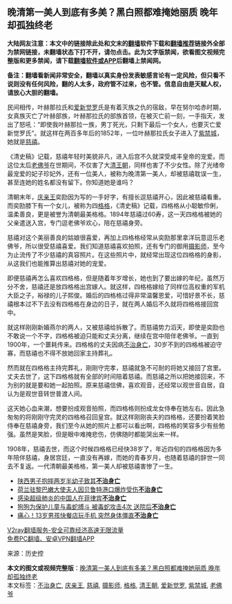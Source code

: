  <h2>晚清第一美人到底有多美？黑白照都难掩她丽质 晚年却孤独终老</h2> <p class="notice"><b>大陆网友注意：本文中的链接除此处和文末的<a href="https://github.com/bannedbook/fanqiang" >翻墙</a>软件下载和<a href="https://github.com/killgcd/justmysocks/blob/master/README.md">翻墙推荐</a>链接外全部为禁网链接，未翻墙状态下打不开，请勿点击。此为文字版禁闻，欲看图文视频完整版和更多禁闻，请下载<a href="https://github.com/bannedbook/fanqiang">翻墙软件或APP</a>后翻墙上禁闻网。</p><p>备注：翻墙看新闻非常安全，翻墙以真实身份发表敏感言论有一定风险，但只看不说则没有任何风险，翻的人太多，政府管不过来，也不管。信息自由是天赋人权，请放心大胆的翻墙。</b></p>  <div class="entry"> <p>民间相传，叶赫那拉氏和<a href="https://www.bannedbook.org/bnews/tag/%e7%88%b1%e6%96%b0%e8%a7%89%e7%bd%97/" class="st_tag internal_tag" rel="tag" title="标签 爱新觉罗 下的日志">爱新觉罗</a>氏是有着灭族之仇的宿敌，早在努尔哈赤时期，女真族灭亡了叶赫部族，叶赫那拉氏的部族首领，在被灭亡前一刻，一手指天，发出了怒吼：“即使我叶赫那拉一族，男丁死光，只剩下最后一个女人，也要灭亡爱新觉罗氏”。就这样在两百多年后的1852年，一位叶赫那拉氏女子进入了<a href="https://www.bannedbook.org/bnews/tag/%e7%b4%ab%e7%a6%81%e5%9f%8e/" class="st_tag internal_tag" rel="tag" title="标签 紫禁城 下的日志">紫禁城</a>，她就是<a href="https://www.bannedbook.org/bnews/tag/%e6%85%88%e7%a6%a7/" class="st_tag internal_tag" rel="tag" title="标签 慈禧 下的日志">慈禧</a>。</p> <p>《清史稿》记载，慈禧年轻时美貌非凡，进入后宫不久就深受咸丰皇帝的宠爱。而这位太后<a href="https://www.bannedbook.org/bnews/tag/%E8%80%81%E4%BD%9B%E7%88%B7/" class="st_tag internal_tag" rel="tag" title="标签 老佛爷 下的日志">老佛爷</a>在世期间，不仅害了大<a href="https://www.bannedbook.org/bnews/tag/%E6%B8%85%E7%8E%8B%E6%9C%9D/" class="st_tag internal_tag" rel="tag" title="标签 清王朝 下的日志">清王朝</a>，同样也害了不少女性。除了光绪帝最宠爱的妃子珍妃外，还有一位美人，被称为晚清第一美人，却被慈禧耽误一生，甚至连她的姓名都没有留下。你知道她是谁吗？</p>  <p>清朝末年，<a href="https://www.bannedbook.org/bnews/tag/%e5%ba%86%e4%ba%b2%e7%8e%8b/" class="st_tag internal_tag" rel="tag" title="标签 庆亲王 下的日志">庆亲王</a>奕劻因为写的一手好字，有擅长逗慈禧开心，因此被慈禧看重。而奕劻膝下有一个女儿，被称为四<a href="https://www.bannedbook.org/bnews/tag/%E6%A0%BC%E6%A0%BC/" class="st_tag internal_tag" rel="tag" title="标签 格格 下的日志">格格</a>，《清史稿》记载，四格格从小聪敏伶俐，温柔善良，更是被誉为清朝最美格格。1894年慈禧过60寿，这一天四格格被她的父亲遣送入宫，专门逗老佛爷欢心，陪在慈禧身旁。</p> <p>慈禧对这个美丽善良的姑娘很喜爱，再加上四格格经常从奕劻那里拿洋玩意逗乐老佛爷，所以很受慈禧喜爱。我们知道慈禧喜欢拍照，还有专门的御用<a href="https://www.bannedbook.org/bnews/tag/%e6%91%84%e5%bd%b1%e5%b8%88/" class="st_tag internal_tag" rel="tag" title="标签 摄影师 下的日志">摄影师</a>，至今为止流传了不少慈禧的真容照片。在这些照片中，就经常出现这位四格格的身影，从这我们也能推算出慈禧对她的宠爱。</p>  <p>即便慈禧再怎么喜欢四格格，但是随着年岁增长，她也到了要出嫁的年纪，虽然万分不舍，慈禧还是放四格格出宫嫁人。就这样，四格格嫁给了同样位高权重的军机大臣之子，裕禄的儿子熙俊。婚后的四格格过得非常温馨恩爱，可惜好景不长，慈禧根本过不下去没有四格格在身边的日子，就在两人婚后不久就将四格格接回宫中。</p> <p>就这样刚刚新婚燕尔的两人，又被慈禧给拆散了。而慈禧势力滔天，即使是奕劻也不敢说一个不字，四格格被迫只能和丈夫分离，继续在宫中陪伴老佛爷。一直到1900年，一个噩耗传来。四格格的丈夫因病<a href="https://www.bannedbook.org/bnews/tag/%E4%B8%8D%E6%B2%BB%E8%BA%AB%E4%BA%A1/" class="st_tag internal_tag" rel="tag" title="标签 不治身亡 下的日志">不治身亡</a>，30岁不到的四格格被迫守寡，而慈禧也不得不放她回家主持葬礼。</p>  <p>然而就在四格格主持完葬礼，刚刚守完孝，慈禧就急不可耐的将她又接回了宫里。丈夫去世了，这下四格格就有全部的时间陪着慈禧。而慈禧之所以把她接回来，不为别的就是要和她一起拍照。原来慈禧信佛，喜欢观音，还经常以观世音自居，自认为是观世音转世普渡人间。</p> <p>这天她心血来潮，想要扮成观音拍照，而四格格则扮成龙女侍奉在她左右。因此急匆匆的将刚刚守完灵的四格格召回皇宫。就这样刚刚丧夫的四格格，还要扮着笑脸侍奉在慈禧身旁，我们至今从她的照片上都可以看出啊，四格格的笑容多少有些勉强。虽然是笑脸，但是眼中难掩悲伤，仿佛随时都能哭出来一样。</p>  <p>1908年，慈禧去世，而这个时候四格格已经快38岁了，年近四旬的四格格因为多年陪伴慈禧，身居宫廷，一直没有再嫁，而她的青春岁月，也随着慈禧的辞世一同去不复返。一代清朝最美格格，第一美人却被慈禧害惨了一生。</p> <ul class='op-related-articles' title='相关阅读'> <li><a href='https://www.bannedbook.org/bnews/baitai/20200821/1383430.html' target='_blank'>陕西男子抱摔两岁半幼子致其<b>不治身亡</b></a></li> <li><a href='https://www.bannedbook.org/bnews/baitai/20200809/1377285.html' target='_blank'>荷兰驻黎巴嫩大使夫人因贝鲁特港口爆炸受伤<b>不治身亡</b></a></li> <li><a href='https://www.bannedbook.org/bnews/worldnews/20200202/1269538.html' target='_blank'>感染超级肺炎的中国人在菲律宾<b>不治身亡</b></a></li> <li><a href='https://www.bannedbook.org/bnews/funmedia/20191005/1202160.html' target='_blank'>狗狗为保护儿童与毒蛇搏斗 被毒蛇攻击4次 送院后<b>不治身亡</b></a></li> <li><a href='https://www.bannedbook.org/bnews/lifebaike/20190822/1178813.html' target='_blank'>痛心！13岁男孩快餐店玩手机 突然身体僵直<b>不治身亡</b></a></li> </ul> <p class="texttj"> <a href="https://github.com/bannedbook/fanqiang/wiki/V2ray%E6%9C%BA%E5%9C%BA" target="_blank">V2ray翻墙服务-安全可靠经济高速无限流量</a><br/> <a href="https://github.com/bannedbook/fanqiang/wiki/%E7%A6%81%E9%97%BB%E7%BD%91%E5%AE%89%E5%8D%93%E7%BF%BB%E5%A2%99%E6%96%B0%E9%97%BBAPP" target="_blank">免费PC翻墙、安卓VPN翻墙APP</a></p><p> 来源：历史控 </p><a name='sharetosocial'></a>       <div><b>本文的图文或视频完整版</b>：<a href='https://www.bannedbook.org/bnews/funmedia/20201126/1437409.html'>晚清第一美人到底有多美？黑白照都难掩她丽质 晚年却孤独终老</a></div>  </div><!--END ENTRY--> <div class="postfooter"> <div>本文标签：<a href="https://www.bannedbook.org/bnews/tag/%E4%B8%8D%E6%B2%BB%E8%BA%AB%E4%BA%A1/" rel="tag">不治身亡</a>, <a href="https://www.bannedbook.org/bnews/tag/%e5%ba%86%e4%ba%b2%e7%8e%8b/" rel="tag">庆亲王</a>, <a href="https://www.bannedbook.org/bnews/tag/%e6%85%88%e7%a6%a7/" rel="tag">慈禧</a>, <a href="https://www.bannedbook.org/bnews/tag/%e6%91%84%e5%bd%b1%e5%b8%88/" rel="tag">摄影师</a>, <a href="https://www.bannedbook.org/bnews/tag/%E6%A0%BC%E6%A0%BC/" rel="tag">格格</a>, <a href="https://www.bannedbook.org/bnews/tag/%E6%B8%85%E7%8E%8B%E6%9C%9D/" rel="tag">清王朝</a>, <a href="https://www.bannedbook.org/bnews/tag/%e7%88%b1%e6%96%b0%e8%a7%89%e7%bd%97/" rel="tag">爱新觉罗</a>, <a href="https://www.bannedbook.org/bnews/tag/%e7%b4%ab%e7%a6%81%e5%9f%8e/" rel="tag">紫禁城</a>, <a href="https://www.bannedbook.org/bnews/tag/%E8%80%81%E4%BD%9B%E7%88%B7/" rel="tag">老佛爷</a></div>  </div><!--END POSTFOOTER--> 